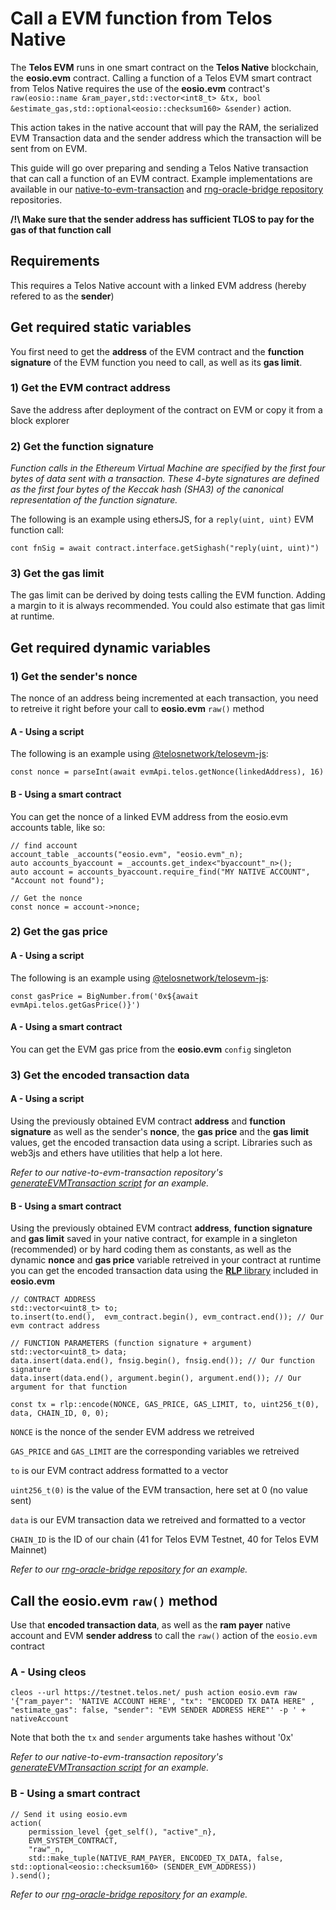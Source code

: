 # Call a EVM function from Telos Native

The __Telos EVM__ runs in one smart contract on the __Telos Native__ blockchain, the __eosio.evm__ contract.
Calling a function of a Telos EVM smart contract from Telos Native requires the use of the __eosio.evm__ contract's `raw(eosio::name &ram_payer,std::vector<int8_t> &tx, bool &estimate_gas,std::optional<eosio::checksum160> &sender)` action.

This action takes in the native account that will pay the RAM, the serialized EVM Transaction data and the sender address which the transaction will be sent from on EVM.

This guide will go over preparing and sending a Telos Native transaction that can call a function of an EVM contract. Example implementations are available in our [native-to-evm-transaction](https://github.com/telosnetwork/native-to-evm-transaction) and [rng-oracle-bridge repository](https://github.com/telosnetwork/rng-oracle-bridge) repositories.

__/!\ Make sure that the sender address has sufficient TLOS to pay for the gas of that function call__

## Requirements

This requires a Telos Native account with a linked EVM address (hereby refered to as the __sender__)

## Get required static variables

You first need to get the __address__ of the EVM contract and the __function signature__ of the EVM function you need to call, as well as its __gas limit__.

### 1) Get the EVM contract address

Save the address after deployment of the contract on EVM or copy it from a block explorer

### 2) Get the function signature

_Function calls in the Ethereum Virtual Machine are specified by the first four bytes of data sent with a transaction. These 4-byte signatures are defined as the first four bytes of the Keccak hash (SHA3) of the canonical representation of the function signature._

The following is an example using ethersJS, for a `reply(uint, uint)` EVM function call:

`cont fnSig = await contract.interface.getSighash("reply(uint, uint)")`

### 3) Get the gas limit

The gas limit can be derived by doing tests calling the EVM function. Adding a margin to it is always recommended.
You could also estimate that gas limit at runtime.

## Get required dynamic variables

### 1) Get the sender's nonce

The nonce of an address being incremented at each transaction, you need to retreive it right before your call to __eosio.evm__ `raw()` method

#### A - Using a script

The following is an example using [@telosnetwork/telosevm-js](https://github.com/telosnetwork/telosevm-js):

`const nonce = parseInt(await evmApi.telos.getNonce(linkedAddress), 16)`

#### B - Using a smart contract

You can get the nonce of a linked EVM address from the eosio.evm accounts table, like so:

```
// find account
account_table _accounts("eosio.evm", "eosio.evm"_n);
auto accounts_byaccount = _accounts.get_index<"byaccount"_n>();
auto account = accounts_byaccount.require_find("MY NATIVE ACCOUNT", "Account not found");

// Get the nonce
const nonce = account->nonce;
```

### 2) Get the gas price

#### A - Using a script

The following is an example using [@telosnetwork/telosevm-js](https://github.com/telosnetwork/telosevm-js):

`const gasPrice = BigNumber.from('0x${await evmApi.telos.getGasPrice()}')`

#### A - Using a smart contract

You can get the EVM gas price from the __eosio.evm__ `config` singleton

### 3) Get the encoded transaction data

#### A - Using a script

Using the previously obtained EVM contract __address__ and __function signature__ as well as the sender's __nonce__, the __gas price__ and the __gas limit__ values, get the encoded transaction data using a script. Libraries such as web3js and ethers have utilities that help a lot here.

_Refer to our native-to-evm-transaction repository's [generateEVMTransaction script](https://github.com/telosnetwork/native-to-evm-transaction/blob/main/generateEVMTransaction.js) for an example._

#### B - Using a smart contract

Using the previously obtained EVM contract __address__, __function signature__ and __gas limit__ saved in your native contract, for example in a singleton (recommended) or by hard coding them as constants, as well as the dynamic __nonce__ and __gas price__  variable retreived in your contract at runtime you can get the encoded transaction data using the [__RLP__ library](https://github.com/telosnetwork/telos.evm/tree/master/eosio.evm/external/rlp) included in __eosio.evm__

```
// CONTRACT ADDRESS
std::vector<uint8_t> to;
to.insert(to.end(),  evm_contract.begin(), evm_contract.end()); // Our evm contract address

// FUNCTION PARAMETERS (function signature + argument)
std::vector<uint8_t> data;
data.insert(data.end(), fnsig.begin(), fnsig.end()); // Our function signature
data.insert(data.end(), argument.begin(), argument.end()); // Our argument for that function

const tx = rlp::encode(NONCE, GAS_PRICE, GAS_LIMIT, to, uint256_t(0), data, CHAIN_ID, 0, 0);
```

`NONCE` is the nonce of the sender EVM address we retreived

`GAS_PRICE` and `GAS_LIMIT` are the corresponding variables we retreived

`to` is our EVM contract address formatted to a vector

`uint256_t(0)` is the value of the EVM transaction, here set at 0 (no value sent)

`data` is our EVM transaction data we retreived and formatted to a vector

`CHAIN_ID` is the ID of our chain (41 for Telos EVM Testnet, 40 for Telos EVM Mainnet)

_Refer to our [rng-oracle-bridge repository](https://github.com/telosnetwork/rng-oracle-bridge/blob/ad255b872a238e4d3a3f59cdff44a206208ab67d/native/src/rng.bridge.cpp#L193) for an example._

## Call the eosio.evm `raw()` method

Use that __encoded transaction data__, as well as the  __ram payer__ native account and EVM __sender address__ to call the `raw()` action of the `eosio.evm` contract

### A - Using cleos

`cleos --url https://testnet.telos.net/ push action eosio.evm raw '{"ram_payer": 'NATIVE ACCOUNT HERE', "tx": "ENCODED TX DATA HERE" , "estimate_gas": false, "sender": "EVM SENDER ADDRESS HERE"' -p ' + nativeAccount`

Note that both the `tx` and `sender` arguments take hashes without '0x'

_Refer to our native-to-evm-transaction repository's [generateEVMTransaction script](https://github.com/telosnetwork/native-to-evm-transaction/blob/main/generateEVMTransaction.js) for an example._

### B - Using a smart contract

```
// Send it using eosio.evm
action(
    permission_level {get_self(), "active"_n},
    EVM_SYSTEM_CONTRACT,
    "raw"_n,
    std::make_tuple(NATIVE_RAM_PAYER, ENCODED_TX_DATA, false, std::optional<eosio::checksum160> (SENDER_EVM_ADDRESS))
).send();
```

_Refer to our [rng-oracle-bridge repository](https://github.com/telosnetwork/rng-oracle-bridge/blob/ad255b872a238e4d3a3f59cdff44a206208ab67d/native/src/rng.bridge.cpp#L193) for an example._

